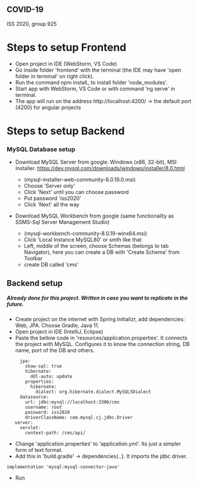 ## COVID-19
ISS 2020, group 925

# Steps to setup Frontend
* Open project in IDE (WebStorm, VS Code)
* Go inside folder 'frontend' with the terminal (the IDE may have 'open folder in terminal' on right click).
* Run the command npm install_ to install folder 'node_modules'.
* Start app with WebStorm, VS Code or with command 'ng serve' in terminal.
* The app will run on the address http://localhost:4200/  -> the default port (4200) for angular projects 

# Steps to setup Backend 
### MySQL Database setup

* Download MySQL Server from google. Windows (x86, 32-bit), MSI Installer.
https://dev.mysql.com/downloads/windows/installer/8.0.html

    * (mysql-installer-web-community-8.0.19.0.msi)
    * Choose 'Server only'
    * Click 'Next' until you can choose password
    * Put password 'iss2020'
    * Click 'Next' all the way
    
* Download MySQL Workbench from google (same functionality as SSMS-Sql Server Management Studio)
    * (mysql-workbench-community-8.0.19-winx64.msi)
    * Click 'Local Instance MySQL80' or smth like that
    * Left, middle of the screen, choose Schemas (belongs to tab Navigator), 
    here you can create a DB with 'Create Schema' from Toolbar
    * create DB called 'cms'

## Backend setup
##### Already done for this project. Written in case you want to replicate in the future.

* Create project on the internet with Spring Initializr, add dependencies: Web, JPA. Choose Gradle, Java 11.
* Open project in IDE (IntelliJ, Eclipse)
* Paste the bellow code in 'resources/application.properties'. It connects the project with MySQL.
Configures it to know the connection string, DB name, port of the DB and others.

```spring:
     jpa:
       show-sql: true
       hibernate:
         ddl-auto: update
       properties:
         hibernate:
           dialect: org.hibernate.dialect.MySQL5Dialect
     datasource:
       url: jdbc:mysql://localhost:3306/cms
       username: root
       password: iss2020
       driverClassName: com.mysql.cj.jdbc.Driver
   server:
     servlet:
       context-path: /cms/api/
```

* Change 'application.properties' to 'application.yml'. Its just a simpler form of
text format.
* Add this in 'build.gradle' -> dependencies{..}.
 It imports the jdbc driver.
```
implementation 'mysql:mysql-connector-java'
```
* Run

